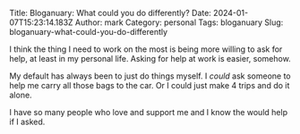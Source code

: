 Title: Bloganuary: What could you do differently?
Date: 2024-01-07T15:23:14.183Z
Author: mark
Category: personal
Tags: bloganuary
Slug: bloganuary-what-could-you-do-differently

I think the thing I need to work on the most is being more willing to ask for help, at least in my personal life. Asking for help at work is easier, somehow.

My default has always been to just do things myself. I _could_ ask someone to help me carry all those bags to the car. Or I could just make 4 trips and do it alone.

I have so many people who love and support me and I know the would help if I asked.